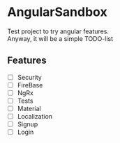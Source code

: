 # AngularSandbox

Test project to try angular features. <br> Anyway, it will be a simple TODO-list 

## Features

- [ ] Security
- [ ] FireBase
- [ ] NgRx
- [ ] Tests
- [ ] Material
- [ ] Localization
- [ ] Signup
- [ ] Login
